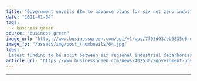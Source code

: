 ```yaml
---
title: "Government unveils £8m to advance plans for six net zero industrial hubs"
date: "2021-01-04"
tags: 
  - business green
source: "business green"
image_url: "https://www.businessgreen.com/api/v1/wps/7f95d93/eb5835e6-e25e-48b4-b19b-e0aa19c0d6c5/10/Saltend-Chemicals-Park-px-Group-185x114.jpg"
image_fp: "/assets/img/post_thumbnails/64.jpg"
lead: "
 Latest funding to be split between six regional industrial decarbonisation projects across the UK in support of hydrogen, carbon capture and renewable energy technologies ..."
article_url: "https://www.businessgreen.com/news/4025307/government-unveils-gbp8m-advance-plans-net-zero-industrial-hubs"
---
```


---
